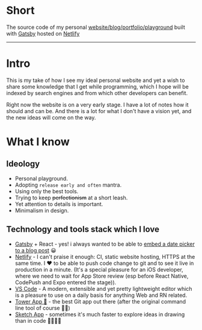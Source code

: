 # Short

The source code of my personal [website/blog/portfolio/playground](https://zubko.io/) built with [Gatsby](https://www.gatsbyjs.org) hosted on [Netlify](https://www.netlify.com/)

---

# Intro

This is my take of how I see my ideal personal website and yet a wish to share some knowledge that I get while programming, which I hope will be indexed by search engines and from which other developers can benefit.

Right now the website is on a very early stage. I have a lot of notes how it should and can be. And there is a lot for what I don't have a vision yet, and the new ideas will come on the way.

# What I know

## Ideology

* Personal playground.
* Adopting `release early and often` mantra.
* Using only the best tools.
* Trying to keep ~~perfectionism~~ at a short leash.
* Yet attention to details is important.
* Minimalism in design.

## Technology and tools stack which I love

* [Gatsby](https://www.gatsbyjs.org) + React - yes! i always wanted to be able to [embed a date picker to a blog post](https://gatsbyjs.github.io/gatsby-starter-blog/2016-12-9-react-component-post/) 😀
* [Netlify](https://www.netlify.com/) - I can't praise it enough: CI, static website hosting, HTTPS at the same time. I ❤️ to be able to push code change to git and to see it live in production in a minute. (It's a special pleasure for an iOS developer, where we need to wait for App Store review (esp before React Native, CodePush and Expo entered the stage)).
* [VS Code](https://code.visualstudio.com) - A modern, extensible and yet pretty lightweight editor which is a pleasure to use on a daily basis for anything Web and RN related.
* [Tower App 🗼](https://www.git-tower.com/mac/) - the best Git app out there (after the original command line tool of course 🙇🏼)
* [Sketch App](https://www.sketchapp.com) - sometimes it's much faster to explore ideas in drawing than in code 👨🏻‍🎨🎨
